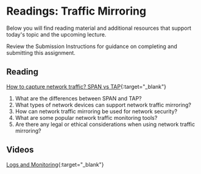 # Readings: Traffic Mirroring

Below you will find reading material and additional resources that support today's topic and the upcoming lecture.

Review the Submission Instructions for guidance on completing and submitting this assignment.

## Reading

[How to capture network traffic? SPAN vs TAP](https://accedian.com/blog/capture-network-traffic-span-vs-tap/){:target="_blank"}

1. What are the differences between SPAN and TAP?
1. What types of network devices can support network traffic mirroring?
1. How can network traffic mirroring be used for network security?
1. What are some popular network traffic monitoring tools?
1. Are there any legal or ethical considerations when using network traffic mirroring?

## Videos

[Logs and Monitoring](https://www.professormesser.com/network-plus/n10-008/n10-008-video/logs-and-monitoring-n10-008/){:target="_blank"}
